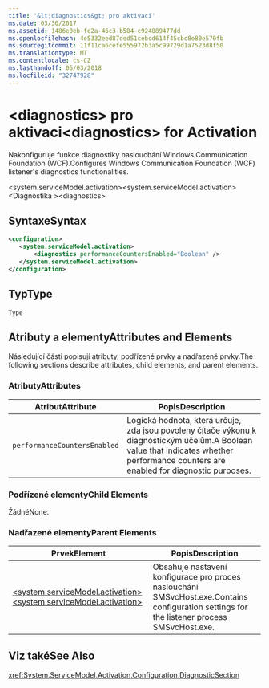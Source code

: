 ```yaml
---
title: '&lt;diagnostics&gt; pro aktivaci'
ms.date: 03/30/2017
ms.assetid: 1486e0eb-fe2a-46c3-b584-c924889477dd
ms.openlocfilehash: 4e5332eed87ded51cebcd614f45cbc8e80e570fb
ms.sourcegitcommit: 11f11ca6cefe555972b3a5c99729d1a7523d8f50
ms.translationtype: MT
ms.contentlocale: cs-CZ
ms.lasthandoff: 05/03/2018
ms.locfileid: "32747928"
---
```

# <a name="ltdiagnosticsgt-for-activation"></a><span data-ttu-id="83a0c-102">&lt;diagnostics&gt; pro aktivaci</span><span class="sxs-lookup"><span data-stu-id="83a0c-102">&lt;diagnostics&gt; for Activation</span></span>
<span data-ttu-id="83a0c-103">Nakonfiguruje funkce diagnostiky naslouchání Windows Communication Foundation (WCF).</span><span class="sxs-lookup"><span data-stu-id="83a0c-103">Configures Windows Communication Foundation (WCF) listener's diagnostics functionalities.</span></span>  
  
 <span data-ttu-id="83a0c-104">\<system.serviceModel.activation></span><span class="sxs-lookup"><span data-stu-id="83a0c-104">\<system.serviceModel.activation></span></span>  
<span data-ttu-id="83a0c-105">\<Diagnostika ></span><span class="sxs-lookup"><span data-stu-id="83a0c-105">\<diagnostics></span></span>  
  
## <a name="syntax"></a><span data-ttu-id="83a0c-106">Syntaxe</span><span class="sxs-lookup"><span data-stu-id="83a0c-106">Syntax</span></span>  
  
```xml  
<configuration>  
   <system.serviceModel.activation>  
       <diagnostics performanceCountersEnabled="Boolean" />  
   </system.serviceModel.activation>  
</configuration>  
```  
  
## <a name="type"></a><span data-ttu-id="83a0c-107">Typ</span><span class="sxs-lookup"><span data-stu-id="83a0c-107">Type</span></span>  
 `Type`  
  
## <a name="attributes-and-elements"></a><span data-ttu-id="83a0c-108">Atributy a elementy</span><span class="sxs-lookup"><span data-stu-id="83a0c-108">Attributes and Elements</span></span>  
 <span data-ttu-id="83a0c-109">Následující části popisují atributy, podřízené prvky a nadřazené prvky.</span><span class="sxs-lookup"><span data-stu-id="83a0c-109">The following sections describe attributes, child elements, and parent elements.</span></span>  
  
### <a name="attributes"></a><span data-ttu-id="83a0c-110">Atributy</span><span class="sxs-lookup"><span data-stu-id="83a0c-110">Attributes</span></span>  
  
|<span data-ttu-id="83a0c-111">Atribut</span><span class="sxs-lookup"><span data-stu-id="83a0c-111">Attribute</span></span>|<span data-ttu-id="83a0c-112">Popis</span><span class="sxs-lookup"><span data-stu-id="83a0c-112">Description</span></span>|  
|---------------|-----------------|  
|`performanceCountersEnabled`|<span data-ttu-id="83a0c-113">Logická hodnota, která určuje, zda jsou povoleny čítače výkonu k diagnostickým účelům.</span><span class="sxs-lookup"><span data-stu-id="83a0c-113">A Boolean value that indicates whether performance counters are enabled for diagnostic purposes.</span></span>|  
  
### <a name="child-elements"></a><span data-ttu-id="83a0c-114">Podřízené elementy</span><span class="sxs-lookup"><span data-stu-id="83a0c-114">Child Elements</span></span>  
 <span data-ttu-id="83a0c-115">Žádné</span><span class="sxs-lookup"><span data-stu-id="83a0c-115">None.</span></span>  
  
### <a name="parent-elements"></a><span data-ttu-id="83a0c-116">Nadřazené elementy</span><span class="sxs-lookup"><span data-stu-id="83a0c-116">Parent Elements</span></span>  
  
|<span data-ttu-id="83a0c-117">Prvek</span><span class="sxs-lookup"><span data-stu-id="83a0c-117">Element</span></span>|<span data-ttu-id="83a0c-118">Popis</span><span class="sxs-lookup"><span data-stu-id="83a0c-118">Description</span></span>|  
|-------------|-----------------|  
|[<span data-ttu-id="83a0c-119">\<system.serviceModel.activation></span><span class="sxs-lookup"><span data-stu-id="83a0c-119">\<system.serviceModel.activation></span></span>](../../../../../docs/framework/configure-apps/file-schema/wcf/system-servicemodel-activation.md)|<span data-ttu-id="83a0c-120">Obsahuje nastavení konfigurace pro proces naslouchání SMSvcHost.exe.</span><span class="sxs-lookup"><span data-stu-id="83a0c-120">Contains configuration settings for the listener process SMSvcHost.exe.</span></span>|  
  
## <a name="see-also"></a><span data-ttu-id="83a0c-121">Viz také</span><span class="sxs-lookup"><span data-stu-id="83a0c-121">See Also</span></span>  
 <xref:System.ServiceModel.Activation.Configuration.DiagnosticSection>
